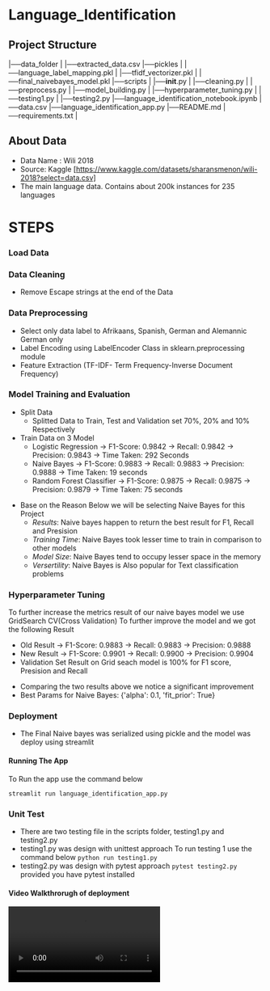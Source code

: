 # Language_Identification

## Project Structure

|──data_folder
|   |──extracted_data.csv
|──pickles
|   |──language_label_mapping.pkl
|   |──tfidf_vectorizer.pkl
|   |──final_naivebayes_model.pkl
|──scripts
|   |──__init__.py
|   |──cleaning.py
|   |──preprocess.py
|   |──model_building.py
|   |──hyperparameter_tuning.py
|   |──testing1.py
|   |──testing2.py
|──language_identification_notebook.ipynb
|──data.csv
|──language_identification_app.py
|──README.md
|──requirements.txt
|


## About Data
* Data Name : Wili 2018
* Source: Kaggle [https://www.kaggle.com/datasets/sharansmenon/wili-2018?select=data.csv]
* The main language data. Contains about 200k instances for 235 languages

# STEPS
### Load Data
### Data Cleaning
* Remove Escape strings at the end of the Data

### Data Preprocessing
* Select only data label to Afrikaans, Spanish, German and Alemannic German only
* Label Encoding using LabelEncoder Class in sklearn.preprocessing module
* Feature Extraction (TF-IDF- Term Frequency-Inverse Document Frequency)

### Model Training and Evaluation
* Split Data
  - Splitted Data to Train, Test and Validation set 70%, 20% and 10% Respectively
* Train Data on 3 Model
  * Logistic Regression -> F1-Score: 0.9842 -> Recall: 0.9842 -> Precision: 0.9843 -> Time Taken: 292 Seconds
  * Naive Bayes -> F1-Score: 0.9883 -> Recall: 0.9883 -> Precision: 0.9888 -> Time Taken: 19 seconds
  * Random Forest Classifier -> F1-Score: 0.9875 -> Recall: 0.9875 -> Precision: 0.9879 -> Time Taken: 75 seconds
- Base on the Reason Below we will be selecting Naive Bayes for this Project
  - *Results*: Naive bayes happen to return the best result for F1, Recall and Presision
  - *Training Time*: Naive Bayes took lesser time to train in comparison to other models 
  - *Model Size*: Naive Bayes tend to occupy lesser space in the memory
  - *Versertility*: Naive Bayes is Also popular for Text classification problems

### Hyperparameter Tuning
To further increase the metrics result of our naive bayes model we use GridSearch CV(Cross Validation)
To further improve the model and we got the following Result

* Old Result -> F1-Score: 0.9883 -> Recall: 0.9883 -> Precision: 0.9888
* New Result -> F1-Score: 0.9901 -> Recall: 0.9900 -> Precision: 0.9904
* Validation Set Result on Grid seach model is 100% for F1 score, Presision and Recall
- Comparing the two results above we notice a significant improvement
- Best Params for Naive Bayes: {'alpha': 0.1, 'fit_prior': True}


### Deployment
- The Final Naive bayes was serialized using pickle and the model was deploy using streamlit
#### Running The App
To Run the app use the command below
  
`streamlit run language_identification_app.py`

### Unit Test
* There are two testing file in the scripts folder, testing1.py and testing2.py
* testing1.py was design with unittest approach
  To run testing 1 use the command below
  `python run testing1.py`
* testing2.py was design with pytest approach
  `pytest testing2.py` provided you have pytest installed

#### Video Walkthrorugh of deployment
<video src='https://github.com/user-attachments/assets/42e8c4b7-24d7-43d1-87c3-d0dbfa6d180e'></video>



